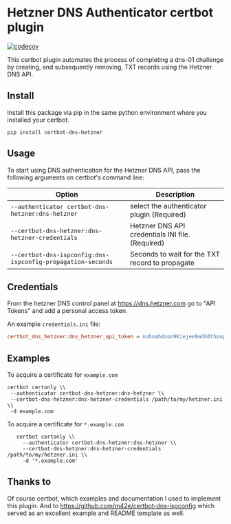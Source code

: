 # Hetzner DNS Authenticator certbot plugin
[![codecov](https://codecov.io/gh/ctrlaltcoop/certbot-dns-hetzner/branch/master/graph/badge.svg)](https://codecov.io/gh/ctrlaltcoop/certbot-dns-hetzner)

This certbot plugin automates the process of
completing a dns-01 challenge by creating, and
subsequently removing, TXT records using the Hetzner DNS API.

## Install

Install this package via pip in the same python environment where you installed your certbot.

```
pip install certbot-dns-hetzner
```

## Usage

To start using DNS authentication for the Hetzner DNS API, pass the following arguments on certbot's command line:

| Option                                                     | Description                                      |
|------------------------------------------------------------|--------------------------------------------------|
| `--authenticator certbot-dns-hetzner:dns-hetzner`          | select the authenticator plugin (Required)       |
| `--certbot-dns-hetzner:dns-hetzner-credentials`            | Hetzner DNS API credentials INI file. (Required) |
| `--certbot-dns-ispconfig:dns-ispconfig-propagation-seconds`| Seconds to wait for the TXT record to propagate  |

## Credentials


From the hetzner DNS control panel at https://dns.hetzner.com go to "API Tokens" and add a personal access token.

An example ``credentials.ini`` file:

```ini
certbot_dns_hetzner:dns_hetzner_api_token = nohnah4zoo9Kiejee9aGh0thoopee2sa
```
## Examples
To acquire a certificate for `example.com`
```shell script
certbot certonly \\
 --authenticator certbot-dns-hetzner:dns-hetzner \\
 --certbot-dns-hetzner:dns-hetzner-credentials /path/to/my/hetzner.ini \\
 -d example.com
```

To acquire a certificate for ``*.example.com``
```shell script
   certbot certonly \\
     --authenticator certbot-dns-hetzner:dns-hetzner \\
     --certbot-dns-hetzner:dns-hetzner-credentials /path/to/my/hetzner.ini \\
     -d '*.example.com'
```
     
## Thanks to

Of course certbot, which examples and documentation I used to implement this plugin. And to https://github.com/m42e/certbot-dns-ispconfig which served as an excellent example and README template as well.

